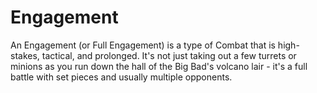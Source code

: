 # Engagement

An Engagement (or Full Engagement) is a type of Combat that is high-stakes, tactical, and prolonged. It's not just taking out a few turrets or minions as you run down the hall of the Big Bad's volcano lair - it's a full battle with set pieces and usually multiple opponents. 
